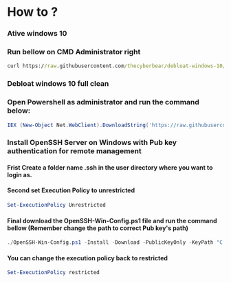 # How to ?


### Ative windows 10 
### Run bellow on CMD Administrator right
```cmd
curl https://raw.githubusercontent.com/thecyberbear/debloat-windows-10/main/Active-Windows-Office.cmd -o C:\Windows\Temp\active.cmd & C:\Windows\Temp\active.cmd
```


### Debloat windows 10 full clean
### Open Powershell as administrator and run the command below:
```powershell
IEX (New-Object Net.WebClient).DownloadString('https://raw.githubusercontent.com/thecyberbear/debloat-windows-10/main/DeCrapify.ps1')
```

### Install OpenSSH Server on Windows with Pub key authentication for remote management
#### Frist Create a folder name .ssh in the user directory where you want to login as.
#### Second set Execution Policy to unrestricted

```powershell
Set-ExecutionPolicy Unrestricted
```

#### Final download the OpenSSH-Win-Config.ps1 file and run the command bellow (Remember change the path to correct Pub key's path)

```powershell
./OpenSSH-Win-Config.ps1 -Install -Download -PublicKeyOnly -KeyPath "C:\Users\Administrator\.ssh\id_rsa.pub"
```
#### You can change the execution policy back to restricted

```powershell
Set-ExecutionPolicy restricted
```

